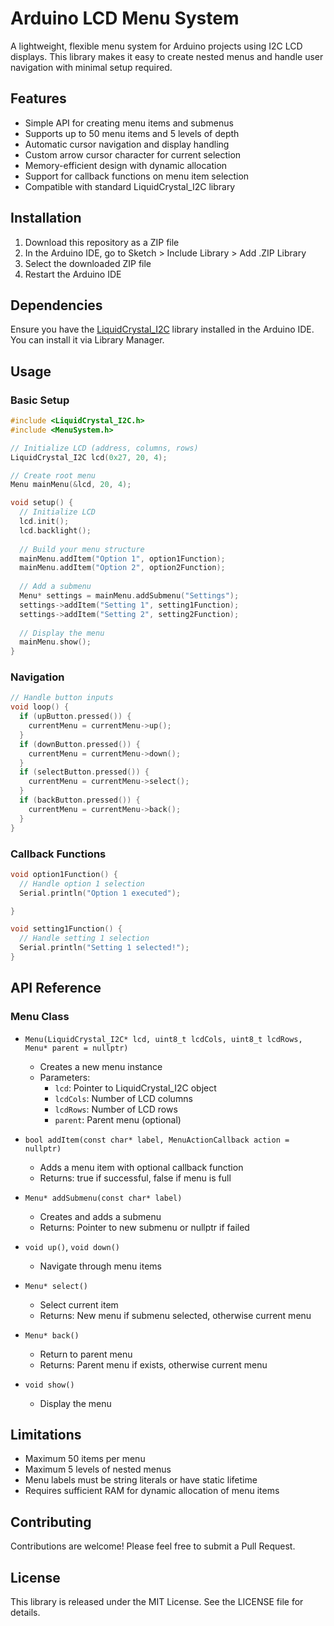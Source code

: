# Arduino LCD Menu System

A lightweight, flexible menu system for Arduino projects using I2C LCD displays. This library makes it easy to create nested menus and handle user navigation with minimal setup required.

## Features

- Simple API for creating menu items and submenus
- Supports up to 50 menu items and 5 levels of depth
- Automatic cursor navigation and display handling
- Custom arrow cursor character for current selection
- Memory-efficient design with dynamic allocation
- Support for callback functions on menu item selection
- Compatible with standard LiquidCrystal_I2C library

## Installation

1. Download this repository as a ZIP file
2. In the Arduino IDE, go to Sketch > Include Library > Add .ZIP Library
3. Select the downloaded ZIP file
4. Restart the Arduino IDE

## Dependencies

Ensure you have the [LiquidCrystal_I2C](https://github.com/johnrickman/LiquidCrystal_I2C) library installed in the Arduino IDE. You can install it via Library Manager.

## Usage

### Basic Setup

```cpp
#include <LiquidCrystal_I2C.h>
#include <MenuSystem.h>

// Initialize LCD (address, columns, rows)
LiquidCrystal_I2C lcd(0x27, 20, 4);

// Create root menu
Menu mainMenu(&lcd, 20, 4);

void setup() {
  // Initialize LCD
  lcd.init();
  lcd.backlight();
  
  // Build your menu structure
  mainMenu.addItem("Option 1", option1Function);
  mainMenu.addItem("Option 2", option2Function);
  
  // Add a submenu
  Menu* settings = mainMenu.addSubmenu("Settings");
  settings->addItem("Setting 1", setting1Function);
  settings->addItem("Setting 2", setting2Function);
  
  // Display the menu
  mainMenu.show();
}
```

### Navigation

```cpp
// Handle button inputs
void loop() {
  if (upButton.pressed()) {
    currentMenu = currentMenu->up();
  }
  if (downButton.pressed()) {
    currentMenu = currentMenu->down();
  }
  if (selectButton.pressed()) {
    currentMenu = currentMenu->select();
  }
  if (backButton.pressed()) {
    currentMenu = currentMenu->back();
  }
}
```

### Callback Functions

```cpp
void option1Function() {
  // Handle option 1 selection
  Serial.println("Option 1 executed");

}

void setting1Function() {
  // Handle setting 1 selection
  Serial.println("Setting 1 selected!");
}
```

## API Reference

### Menu Class

- `Menu(LiquidCrystal_I2C* lcd, uint8_t lcdCols, uint8_t lcdRows, Menu* parent = nullptr)`
  - Creates a new menu instance
  - Parameters:
    - `lcd`: Pointer to LiquidCrystal_I2C object
    - `lcdCols`: Number of LCD columns
    - `lcdRows`: Number of LCD rows
    - `parent`: Parent menu (optional)

- `bool addItem(const char* label, MenuActionCallback action = nullptr)`
  - Adds a menu item with optional callback function
  - Returns: true if successful, false if menu is full

- `Menu* addSubmenu(const char* label)`
  - Creates and adds a submenu
  - Returns: Pointer to new submenu or nullptr if failed

- `void up()`, `void down()`
  - Navigate through menu items

- `Menu* select()`
  - Select current item
  - Returns: New menu if submenu selected, otherwise current menu

- `Menu* back()`
  - Return to parent menu
  - Returns: Parent menu if exists, otherwise current menu

- `void show()`
  - Display the menu

## Limitations

- Maximum 50 items per menu
- Maximum 5 levels of nested menus
- Menu labels must be string literals or have static lifetime
- Requires sufficient RAM for dynamic allocation of menu items

## Contributing

Contributions are welcome! Please feel free to submit a Pull Request.

## License

This library is released under the MIT License. See the LICENSE file for details.